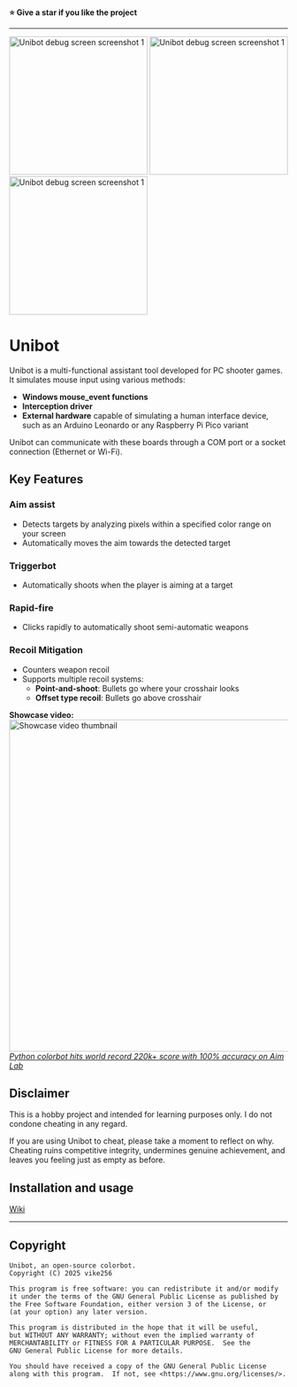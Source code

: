 **⭐ Give a star if you like the project**  

---


<img src=https://camo.githubusercontent.com/f0a555e5795f0ea3b832115724b0b4c19570171c10c6e5a01cdfcfd20db857e3/68747470733a2f2f692e696d6775722e636f6d2f5276354e55556b2e706e67 alt="Unibot debug screen screenshot 1" height="250" width=auto> <img src=https://camo.githubusercontent.com/57e18d9b3cb360d0dce7267eeb0c860573b595e7cd530179c7dda56186122fcb/68747470733a2f2f692e696d6775722e636f6d2f433365364e62322e706e67 alt="Unibot debug screen screenshot 1" height="250" width=auto> <img src=https://camo.githubusercontent.com/1bf6025c2892bcaa72e12ef11eb0a4b9186fc7b8dcf201499a25f59ba2bbf984/68747470733a2f2f692e696d6775722e636f6d2f354550714349342e706e67 alt="Unibot debug screen screenshot 1" height="250" width=auto> 

# Unibot

Unibot is a multi-functional assistant tool developed for PC shooter games. It simulates mouse input using various methods:  
- **Windows mouse_event functions**
- **Interception driver**
- **External hardware** capable of simulating a human interface device, such as an Arduino Leonardo or any Raspberry Pi Pico variant

Unibot can communicate with these boards through a COM port or a socket connection (Ethernet or Wi-Fi).

## Key Features  

### Aim assist
- Detects targets by analyzing pixels within a specified color range on your screen
- Automatically moves the aim towards the detected target

### Triggerbot
- Automatically shoots when the player is aiming at a target

### Rapid-fire
- Clicks rapidly to automatically shoot semi-automatic weapons

### Recoil Mitigation
- Counters weapon recoil
- Supports multiple recoil systems:
  - **Point-and-shoot**: Bullets go where your crosshair looks
  - **Offset type recoil**: Bullets go above crosshair
  
**Showcase video:**  
<a href="https://youtube.com/watch?v=8LUBfXCIu6I" target=_blank><img src="https://i.imgur.com/tNO8ZMF.png" alt="Showcase video thumbnail" width="600"></a>    
[*Python colorbot hits world record 220k+ score with 100% accuracy on Aim Lab*](https://youtube.com/watch?v=8LUBfXCIu6I)

## Disclaimer
  
This is a hobby project and intended for learning purposes only. I do not condone cheating in any regard. 

If you are using Unibot to cheat, please take a moment to reflect on why. Cheating ruins competitive integrity, undermines genuine achievement, and leaves you feeling just as empty as before.

## Installation and usage
[Wiki](https://github.com/vike256/Unibot/wiki/Guide)  

---

## Copyright
```
Unibot, an open-source colorbot.
Copyright (C) 2025 vike256

This program is free software: you can redistribute it and/or modify
it under the terms of the GNU General Public License as published by
the Free Software Foundation, either version 3 of the License, or
(at your option) any later version.

This program is distributed in the hope that it will be useful,
but WITHOUT ANY WARRANTY; without even the implied warranty of
MERCHANTABILITY or FITNESS FOR A PARTICULAR PURPOSE.  See the
GNU General Public License for more details.

You should have received a copy of the GNU General Public License
along with this program.  If not, see <https://www.gnu.org/licenses/>.
```

